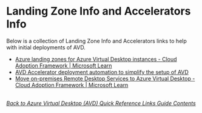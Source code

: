 # Landing Zone Info and Accelerators Info
Below is a collection of Landing Zone Info and Accelerators links to help with initial deployments of AVD.

- [Azure landing zones for Azure Virtual Desktop instances - Cloud Adoption Framework | Microsoft Learn](https://learn.microsoft.com/en-us/azure/cloud-adoption-framework/scenarios/wvd/ready)
- [AVD Accelerator deployment automation to simplify the setup of AVD](https://github.com/Azure/avdaccelerator)
- [Move on-premises Remote Desktop Services to Azure Virtual Desktop - Cloud Adoption Framework | Microsoft Learn](https://learn.microsoft.com/en-us/azure/cloud-adoption-framework/migrate/azure-best-practices/contoso-migration-rds-to-wvd#proposed-architecture)

\
[*Back to Azure Virtual Desktop (AVD) Quick Reference Links Guide Contents*](https://github.com/chrismihm-ms/AVDQuickLinks/blob/main/README.md#azure-virtual-desktop-avd-quick-reference-links)